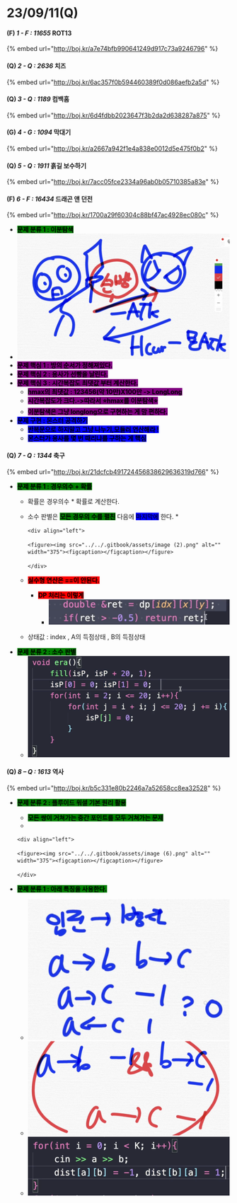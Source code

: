 # 23/09/11(Q)

#### (F) _1 - F : 11655_ ROT13

{% embed url="http://boj.kr/a7e74bfb990641249d917c73a9246796" %}

#### (Q) _2 - Q : 2636_ 치즈

{% embed url="http://boj.kr/6ac357f0b594460389f0d086aefb2a5d" %}

#### (Q) _3 - Q : 1189_ 컴백홈

{% embed url="http://boj.kr/6d4fdbb2023647f3b2da2d638287a875" %}

#### (G) _4 - G : 1094_ 막대기

{% embed url="http://boj.kr/a2667a942f1e4a838e0012d5e475f0b2" %}

#### (Q) _5 - Q : 1911_ 흙길 보수하기

{% embed url="http://boj.kr/7acc05fce2334a96ab0b05710385a83e" %}

#### (F) _6 - F : 16434_ 드래곤 앤 던전

{% embed url="http://boj.kr/1700a29f60304c88bf47ac4928ec080c" %}

* <mark style="background-color:green;">**문제 분류 1 : 이분탐색**</mark>
* ![](<../../.gitbook/assets/image (7).png>)
* <mark style="background-color:purple;">**문제 핵심 1 : 방의 순서가 정해져있다.**</mark>
* <mark style="background-color:purple;">**문제 핵심 2 : 용사가 선빵을 날린다.**</mark>
* <mark style="background-color:purple;">**문제 핵심 3 : 시간복잡도 최댓값 부터 계산한다.**</mark>
  * <mark style="background-color:purple;">**hmax의 최댓값 : 123456(약 10만)X100만 -> LongLong**</mark>
  * <mark style="background-color:purple;">**시간복잡도가 크다.->따라서 ⭐️hmax를 이분탐색⭐️**</mark>
  * <mark style="background-color:purple;">**이분탐색은 그냥 longlong으로 구현하는 게 맘 편하다.**</mark>
* <mark style="background-color:blue;">**문제 구현 : 몬스터 공격하기**</mark>
  * <mark style="background-color:blue;">**반복문으로 하지말고 그냥 나누기,모듈러 연산해라 !**</mark>&#x20;
  * <mark style="background-color:blue;">**몬스터가 용사를 몇 번 때리냐를 구하는 게 핵심**</mark>

#### (Q) _7 - Q : 1344_ 축구

{% embed url="http://boj.kr/21dcfcb491724456838629636319d766" %}

* <mark style="background-color:green;">**문제 분류 1 : 경우의수 + 확률**</mark>
  * 확률은 경우의수 \* 확률로 계산한다.
  * 소수 판별은 <mark style="background-color:green;">**모든 경우의 수를 펼친**</mark> 다음에 <mark style="background-color:blue;">마지막에</mark> 한다.
    *

        <div align="left">

        <figure><img src="../../.gitbook/assets/image (2).png" alt="" width="375"><figcaption></figcaption></figure>

        </div>
  * <mark style="background-color:red;">**실수형 연산은 ==이 안된다.**</mark>
    * <mark style="background-color:red;">**DP 처리는 이렇게**</mark>
      * ![](<../../.gitbook/assets/image (1).png>)
  * 상태값 : index , A의 득점상태 , B의 득점상태
* <mark style="background-color:green;">**문제 분류 2 : 소수 판별**</mark>
  * ![](../../.gitbook/assets/image.png)

#### (Q) _8 – Q : 1613_ 역사

{% embed url="http://boj.kr/b5c331e80b2246a7a52658cc8ea32528" %}

* <mark style="background-color:green;">**문제 분류 2 : 플루이드 워셜 기본 원리 활용**</mark>
  * <mark style="background-color:green;">**모든 쌍이 거쳐가는 중간 포인트를 모두 거쳐가는 문제**</mark>
  *

      <div align="left">

      <figure><img src="../../.gitbook/assets/image (6).png" alt="" width="375"><figcaption></figcaption></figure>

      </div>
* <mark style="background-color:green;">**문제 분류 1 : 아래 특징을 사용한다.**</mark>
  * ![](<../../.gitbook/assets/image (4).png>)
  * ![](<../../.gitbook/assets/image (3).png>)
  * ![](<../../.gitbook/assets/image (5).png>)
